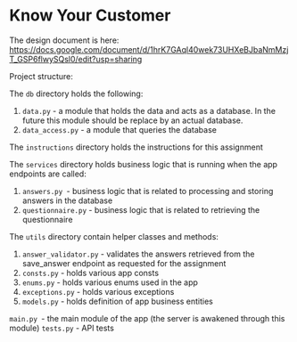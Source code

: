 # Know Your Customer

The design document is here:
https://docs.google.com/document/d/1hrK7GAql40wek73UHXeBJbaNmMzjT_GSP6flwySQsl0/edit?usp=sharing

Project structure:

The `db` directory holds the following:
1. `data.py` - a module that holds the data and acts as a database. In the future this module should be replace by an actual database.
2. `data_access.py` - a module that queries the database

The `instructions` directory holds the instructions for this assignment

The `services` directory holds business logic that is running when the app endpoints are called:
1. `answers.py `- business logic that is related to processing and storing answers in the database
2. `questionnaire.py` - business logic that is related to retrieving the questionnaire

The `utils` directory contain helper classes and methods:
1. `answer_validator.py` - validates the answers retrieved from the save_answer endpoint as requested for the assignment
2. `consts.py` - holds various app consts
3. `enums.py` - holds various enums used in the app
4. `exceptions.py` - holds various exceptions
5. `models.py` - holds definition of app business entities

`main.py `- the main module of the app (the server is awakened through this module)
`tests.py` - API tests
